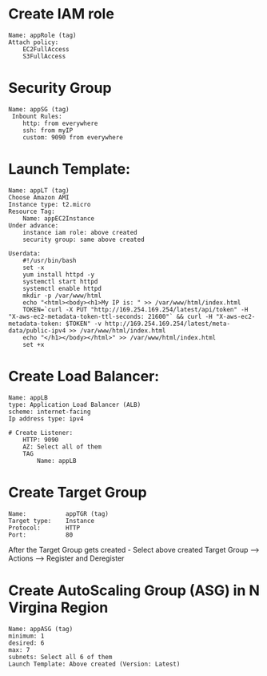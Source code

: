 # Create IAM role
    Name: appRole (tag)
    Attach policy:
        EC2FullAccess
        S3FullAccess
# Security Group
    Name: appSG (tag)
     Inbount Rules:
        http: from everywhere
        ssh: from myIP
        custom: 9090 from everywhere

# Launch Template:
    Name: appLT (tag)
    Choose Amazon AMI
    Instance type: t2.micro 
    Resource Tag: 
        Name: appEC2Instance
    Under advance:
        instance iam role: above created
        security group: same above created

    Userdata:
        #!/usr/bin/bash 
        set -x
        yum install httpd -y
        systemctl start httpd
        systemctl enable httpd
        mkdir -p /var/www/html
        echo "<html><body><h1>My IP is: " >> /var/www/html/index.html 
        TOKEN=`curl -X PUT "http://169.254.169.254/latest/api/token" -H "X-aws-ec2-metadata-token-ttl-seconds: 21600"` && curl -H "X-aws-ec2-metadata-token: $TOKEN" -v http://169.254.169.254/latest/meta-data/public-ipv4 >> /var/www/html/index.html
        echo "</h1></body></html>" >> /var/www/html/index.html
        set +x

# Create Load Balancer:
    Name: appLB
    type: Application Load Balancer (ALB)
    scheme: internet-facing
    Ip address type: ipv4

    # Create Listener:
        HTTP: 9090 
        AZ: Select all of them
        TAG
            Name: appLB

# Create Target Group
    Name:           appTGR (tag)
    Target type:    Instance
    Protocol:       HTTP
    Port:           80

After the Target Group gets created
    - Select above created Target Group  --> Actions --> Register and Deregister


# Create AutoScaling Group (ASG) in N Virgina Region
    Name: appASG (tag)
    minimum: 1
    desired: 6
    max: 7
    subnets: Select all 6 of them
    Launch Template: Above created (Version: Latest)









